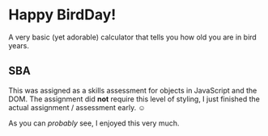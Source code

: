 # Happy BirdDay!

A very basic (yet adorable) calculator
that tells you how old you are in bird years.

## SBA

This was assigned as a skills assessment for
objects in JavaScript and the DOM. The assignment
did **not** require this level of styling, I just
finished the actual assignment / assessment early. ☺

As you can *probably* see, I enjoyed this very much.
